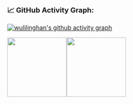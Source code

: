 <!--   GitHub stats graph -->
### 📈 GitHub Activity Graph:
[![wulilinghan's github activity graph](https://github-readme-activity-graph.cyclic.app/graph?username=wulilh&theme=github-compact)](https://github.com/Ashutosh00710/github-readme-activity-graph)

<!-- 
| .        | .                |
|------------------------|----------------------------------|
| ![wulilinghan's github stats](https://github-readme-stats.vercel.app/api?username=wulilh&show_icons=true&theme=radical&include_all_commits=true) | ![wulilh's github stats](https://github-readme-stats.vercel.app/api/top-langs/?username=wulilh&theme=radical&layout=compact) |
 -->
 
<!-- <img src="https://github-readme-streak-stats.herokuapp.com/?user=wulilh"></img> -->

<img align="" height="137px" src="https://github-readme-stats.vercel.app/api?username=wulilh&hide_title=true&hide_border=true&show_icons=true&include_all_commits=true&line_height=21&bg_color=0,EC6C6C,FFD479,FFFC79,73FA79&theme=graywhite&locale=cn" /><img align="" height="137px" src="https://github-readme-stats.vercel.app/api/top-langs/?username=wulilh&hide_title=true&hide_border=true&layout=compact&bg_color=0,73FA79,73FDFF,D783FF&theme=graywhite&locale=cn" />

<!-- 
<picture>
  <source media="(prefers-color-scheme: dark)" srcset="https://raw.githubusercontent.com/wulilh/wulilh/main/profile-3d-contrib/profile-night-green.svg">
  <img alt="Shows an illustrated sun in light color mode and a moon with stars in dark color mode." src="https://raw.githubusercontent.com/wulilh/wulilh/main/profile-3d-contrib/profile-green-animate.svg">
</picture>
 -->
 
<!-- ### Visitors -->
<!-- ![Visitor Count](https://profile-counter.glitch.me/wulilh/count.svg) -->
